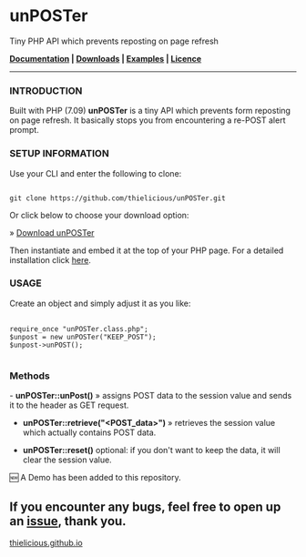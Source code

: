 <h1>unPOSTer</h1>

Tiny PHP API which prevents reposting on page refresh

<strong>[Documentation](http:thielicious.github.io/#unposter_doc) | [Downloads](http:thielicious.github.io/#unposter_dls) | [Examples](http:thielicious.github.io/#unposter_demo) | [Licence](http:thielicious.github.io/#unposter_lic)</strong>

---


<h3>INTRODUCTION</h3>

Built with PHP (7.09)
<strong>unPOSTer</strong> is a tiny API which prevents form reposting on page refresh. It basically stops you from encountering a re-POST alert prompt.



<h3>SETUP INFORMATION</h3>

Use your CLI and enter the following to clone:

<code>
git clone https://github.com/thielicious/unPOSTer.git
</code>

Or click below to choose your download option:

» <a href="http://thielicious.github.io/#unposter_dls">Download unPOSTer</a>

Then instantiate and embed it at the top of your PHP page.
For a detailed installation click <a href="http://thielicious.github.io/#unposter_doc">here</a>.



<h3>USAGE</h3>

Create an object and simply adjust it as you like:
<pre>
	<code>
require_once "unPOSTer.class.php";
$unpost = new unPOSTer("KEEP_POST");
$unpost->unPOST();
	</code>
</pre>



<h3>Methods</h3>
- <strong>unPOSTer::unPost()</strong>
» assigns POST data to the session value and sends it to the header as GET request.

- <strong>unPOSTer::retrieve("&lt;POST_data&gt;")</strong>
» retrieves the session value which actually contains POST data.

- <strong>unPOSTer::reset()</strong>
optional: if you don't want to keep the data, it will clear the session value.


:new: A Demo has been added to this repository.



If you encounter any bugs, feel free to open up an <a href="https://github.com/thielicious/unPOSTer/issues">issue</a>, thank you.
---
<a href="http://thielicious.github.io">thielicious.github.io</a>